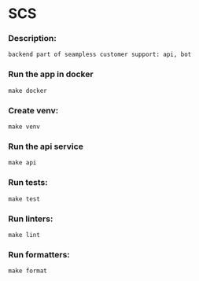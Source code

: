 # SCS

### Description:
    backend part of seampless customer support: api, bot

### Run the app in docker
    make docker

### Create venv:
    make venv

### Run the api service
    make api

### Run tests:
    make test

### Run linters:
    make lint

### Run formatters:
    make format
